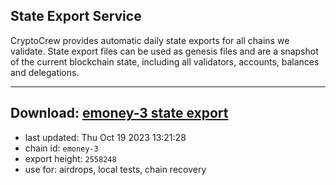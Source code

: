 ## State Export Service
CryptoCrew provides automatic daily state exports for all chains we validate. State export files can be used as genesis files and are a snapshot of the current blockchain state, including all validators, accounts, balances and delegations.

---
**Download: [emoney-3 state export](https://dl.ccvalidators.com/SERVICE/emoney/emoney-3_export_2558248.json)**
---

- last updated: Thu Oct 19 2023 13:21:28
- chain id: `emoney-3`
- export height: `2558248`
- use for: airdrops, local tests, chain recovery
